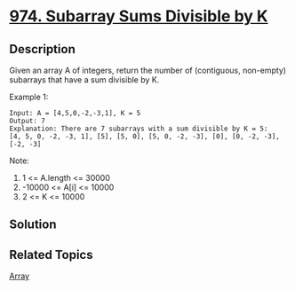 # [974. Subarray Sums Divisible by K](https://leetcode.com/problems/subarray-sums-divisible-by-k)

## Description

Given an array A of integers, return the number of (contiguous, non-empty) subarrays that have a sum divisible by K.

Example 1:

```
Input: A = [4,5,0,-2,-3,1], K = 5
Output: 7
Explanation: There are 7 subarrays with a sum divisible by K = 5:
[4, 5, 0, -2, -3, 1], [5], [5, 0], [5, 0, -2, -3], [0], [0, -2, -3], [-2, -3]
```

Note:

1. 1 <= A.length <= 30000
2. -10000 <= A[i] <= 10000
3. 2 <= K <= 10000

## Solution

## Related Topics

[Array](https://leetcode.com/tag/array/) 

